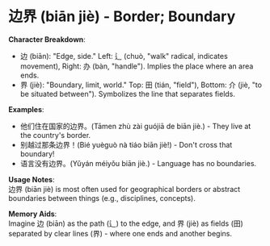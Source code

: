 # **边界 (biān jiè) - Border; Boundary**

**Character Breakdown**:  
- 边 (biān): "Edge, side." Left: 辶 (chuò, "walk" radical, indicates movement), Right: 办 (bàn, "handle"). Implies the place where an area ends.  
- 界 (jiè): "Boundary, limit, world." Top: 田 (tián, "field"), Bottom: 介 (jiè, "to be situated between"). Symbolizes the line that separates fields.

**Examples**:  
- 他们住在国家的边界。(Tāmen zhù zài guójiā de biān jiè.) - They live at the country's border.  
- 别越过那条边界！(Bié yuèguò nà tiáo biān jiè!) - Don't cross that boundary!  
- 语言没有边界。(Yǔyán méiyǒu biān jiè.) - Language has no boundaries.

**Usage Notes**:  
边界 (biān jiè) is most often used for geographical borders or abstract boundaries between things (e.g., disciplines, concepts).

**Memory Aids**:  
Imagine 边 (biān) as the path (辶) to the edge, and 界 (jiè) as fields (田) separated by clear lines (界) - where one ends and another begins.